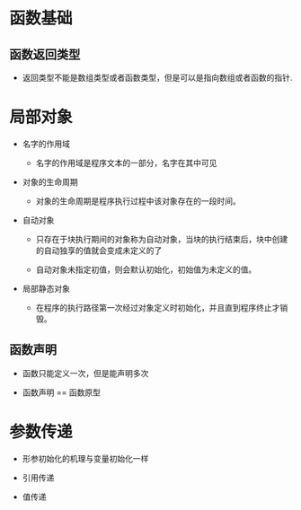 # 函数基础

## 函数返回类型

* 返回类型不能是数组类型或者函数类型，但是可以是指向数组或者函数的指针.

# 局部对象

* 名字的作用域

  - 名字的作用域是程序文本的一部分，名字在其中可见

* 对象的生命周期  
  
  - 对象的生命周期是程序执行过程中该对象存在的一段时间。

* 自动对象

  - 只存在于块执行期间的对象称为自动对象，当块的执行结束后，块中创建的自动独享的值就会变成未定义的了

  - 自动对象未指定初值，则会默认初始化，初始值为未定义的值。

* 局部静态对象

  - 在程序的执行路径第一次经过对象定义时初始化，并且直到程序终止才销毁。

## 函数声明

* 函数只能定义一次，但是能声明多次

* 函数声明 == 函数原型

# 参数传递

* 形参初始化的机理与变量初始化一样

* 引用传递

* 值传递
